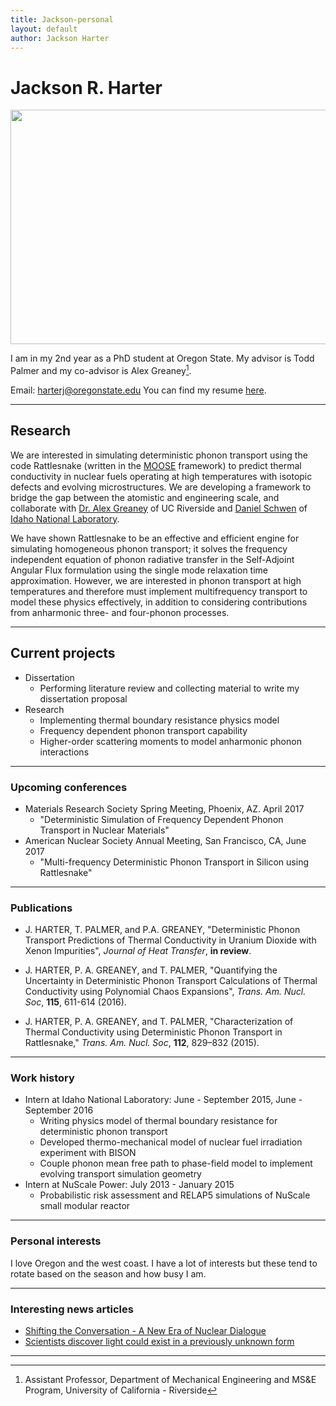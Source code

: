 ```yaml
---
title: Jackson-personal
layout: default
author: Jackson Harter
---
```

Jackson R. Harter
================================

<img src="{{ site.url }}users/harterj/images/jrh-sit.jpg" height="375" width="600">

I am in my 2nd year as a PhD student at Oregon State. My advisor is Todd Palmer and my co-advisor is Alex Greaney[^1].

Email: <a href="mailto:harterj@oregonstate.edu" target="top"> harterj@oregonstate.edu </a>
You can find my resume [here](./files/jacksonResume.pdf).

***

## Research
We are interested in simulating deterministic phonon transport using the code Rattlesnake (written in the
<a href="http://mooseframework.org/" target="blank">MOOSE</a> framework) to predict thermal conductivity in nuclear fuels operating at high temperatures with isotopic defects and evolving microstructures. We are developing a framework to bridge the gap between the atomistic and engineering scale, and collaborate with <a href="http://www.engr.ucr.edu/faculty/me/AlexanderGreaney.html" target="blank">Dr. Alex Greaney</a> of UC Riverside and <a href="https://github.com/dschwen" target="blank">Daniel Schwen</a> of
<a href="https://www.inl.gov/" target="blank">Idaho National Laboratory</a>.


We have shown Rattlesnake to be an effective and efficient engine for simulating homogeneous phonon transport; it solves the frequency independent equation of phonon radiative transfer in the Self-Adjoint Angular Flux formulation using the single mode relaxation time approximation. However, we are interested in phonon transport at high temperatures and therefore must implement multifrequency transport to model these physics effectively, in addition to considering contributions from anharmonic three- and four-phonon processes.

***

## Current projects
* Dissertation
  * Performing literature review and collecting material to write my dissertation proposal
* Research
  * Implementing thermal boundary resistance physics model
  * Frequency dependent phonon transport capability
  * Higher-order scattering moments to model anharmonic phonon interactions

***

### Upcoming conferences
* Materials Research Society Spring Meeting, Phoenix, AZ. April 2017
  * "Deterministic Simulation of Frequency Dependent Phonon Transport in Nuclear Materials"
* American Nuclear Society Annual Meeting, San Francisco, CA, June 2017
  * "Multi-frequency Deterministic Phonon Transport in Silicon using Rattlesnake"

***

### Publications
* J. HARTER, T. PALMER, and P.A. GREANEY, "Deterministic Phonon Transport Predictions of Thermal Conductivity in Uranium Dioxide with Xenon Impurities", *Journal of Heat Transfer*, **in review**.

* J. HARTER, P. A. GREANEY, and T. PALMER, "Quantifying the Uncertainty in Deterministic Phonon Transport Calculations of Thermal Conductivity using Polynomial Chaos Expansions", *Trans. Am. Nucl. Soc*, **115**, 611-614 (2016).

* J. HARTER, P. A. GREANEY, and T. PALMER, "Characterization of Thermal Conductivity using Deterministic Phonon Transport in Rattlesnake," *Trans. Am. Nucl. Soc*, **112**, 829–832 (2015).

***

### Work history
* Intern at Idaho National Laboratory: June - September 2015, June - September 2016
  * Writing physics model of thermal boundary resistance for deterministic phonon transport
  * Developed thermo-mechanical model of nuclear fuel irradiation experiment with BISON
  * Couple phonon mean free path to phase-field model to implement evolving transport simulation geometry
* Intern at NuScale Power: July 2013 - January 2015
  * Probabilistic risk assessment and RELAP5 simulations of NuScale small modular reactor

***

### Personal interests
I love Oregon and the west coast. I have a lot of interests but these tend to rotate based on the season and how busy
I am.

***

### Interesting news articles
* [Shifting the Conversation - A New Era of Nuclear Dialogue](http://ansnuclearcafe.org/2015/12/10/shifting-the-conversation-a-new-era-of-nuclear-dialogue/#sthash.v1NPlNvq.dpbs)
* [Scientists discover light could exist in a previously unknown form](http://phys.org/news/2016-08-scientists-previously-unknown.html)

***

[^1]: Assistant Professor, Department of Mechanical Engineering and MS&E Program, University of California - Riverside
